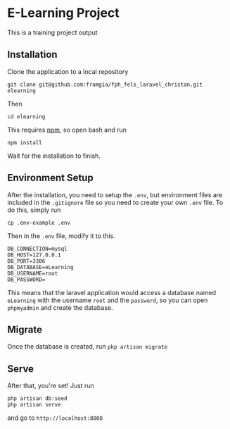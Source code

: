 # E-Learning Project

This is a training project output

## Installation

Clone the application to a local repository

```
git clone git@github.com:framgia/fph_fels_laravel_christan.git elearning
```
Then
```
cd elearning
```
This requires [npm](https://www.npmjs.com/get-npm), so open bash and run

```
npm install
```

Wait for the installation to finish.

## Environment Setup
After the installation, you need to setup the `.env`, but environment files are included in the `.gitignore` file so you need to create your own `.env` file. To do this, simply run

```
cp .env-example .env
```

Then in the `.env` file, modify it to this.
```
DB_CONNECTION=mysql
DB_HOST=127.0.0.1
DB_PORT=3306
DB_DATABASE=eLearning
DB_USERNAME=root
DB_PASSWORD=

```

This means that the laravel application would access a database named `eLearning` with the username `root` and the `password`, so you can open
`phpmyadmin` and create the database.

## Migrate

Once the database is created, run `php artisan migrate`

## Serve
After that, you're set! Just run
```
php artisan db:seed
php artisan serve
```

and go to `http://localhost:8000`
